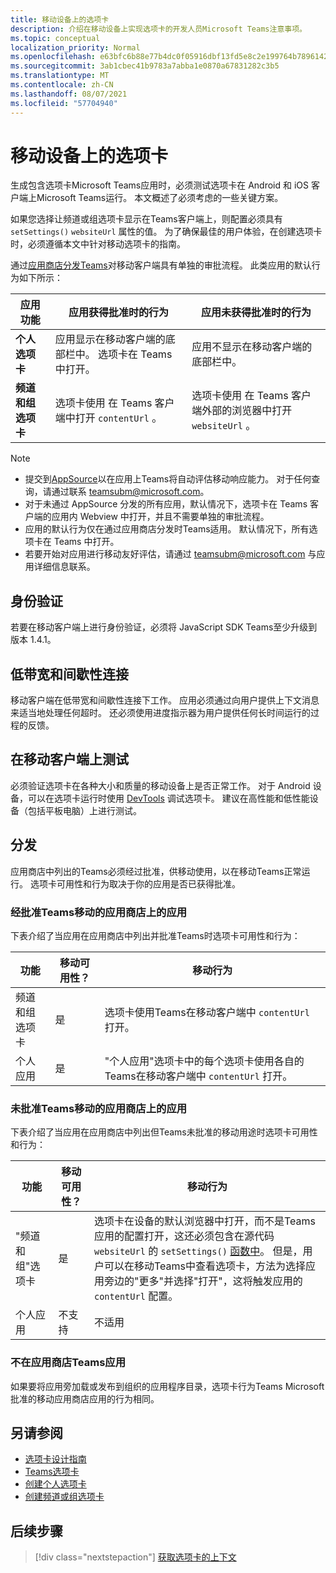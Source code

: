 ```yaml
---
title: 移动设备上的选项卡
description: 介绍在移动设备上实现选项卡的开发人员Microsoft Teams注意事项。
ms.topic: conceptual
localization_priority: Normal
ms.openlocfilehash: e63bfc6b88e77b4dc0f05916dbf13fd5e8c2e199764b78961426ff9601de37e6
ms.sourcegitcommit: 3ab1cbec41b9783a7abba1e0870a67831282c3b5
ms.translationtype: MT
ms.contentlocale: zh-CN
ms.lasthandoff: 08/07/2021
ms.locfileid: "57704940"
---
```

# <a name="tabs-on-mobile"></a>移动设备上的选项卡

生成包含选项卡Microsoft Teams应用时，必须测试选项卡在 Android 和 iOS 客户端上Microsoft Teams运行。 本文概述了必须考虑的一些关键方案。

如果您选择让频道或组选项卡显示在Teams客户端上，则配置必须具有 `setSettings()` `websiteUrl` 属性的值。 为了确保最佳的用户体验，在创建选项卡时，必须遵循本文中针对移动选项卡的指南。

通过[应用商店分发Teams](~/concepts/deploy-and-publish/appsource/publish.md)对移动客户端具有单独的审批流程。 此类应用的默认行为如下所示：

| **应用功能** | **应用获得批准时的行为** | **应用未获得批准时的行为** |
| --- | --- | --- |
| **个人选项卡** | 应用显示在移动客户端的底部栏中。 选项卡在 Teams 中打开。 | 应用不显示在移动客户端的底部栏中。 |
| **频道和组选项卡** | 选项卡使用 在 Teams 客户端中打开 `contentUrl` 。 | 选项卡使用 在 Teams 客户端外部的浏览器中打开 `websiteUrl` 。 |

> [!NOTE]
> * 提交到[AppSource](https://appsource.microsoft.com)以在应用上Teams将自动评估移动响应能力。 对于任何查询，请通过联系 teamsubm@microsoft.com。
> * 对于未通过 AppSource 分发的所有应用，默认情况下，选项卡在 Teams 客户端的应用内 Webview 中打开，并且不需要单独的审批流程。
> * 应用的默认行为仅在通过应用商店分发时Teams适用。 默认情况下，所有选项卡在 Teams 中打开。
> * 若要开始对应用进行移动友好评估，请通过 teamsubm@microsoft.com 与应用详细信息联系。

## <a name="authentication"></a>身份验证

若要在移动客户端上进行身份验证，必须将 JavaScript SDK Teams至少升级到版本 1.4.1。

## <a name="low-bandwidth-and-intermittent-connections"></a>低带宽和间歇性连接

移动客户端在低带宽和间歇性连接下工作。 应用必须通过向用户提供上下文消息来适当地处理任何超时。 还必须使用进度指示器为用户提供任何长时间运行的过程的反馈。

## <a name="testing-on-mobile-clients"></a>在移动客户端上测试

必须验证选项卡在各种大小和质量的移动设备上是否正常工作。 对于 Android 设备，可以在选项卡运行时使用 [DevTools](~/tabs/how-to/developer-tools.md) 调试选项卡。 建议在高性能和低性能设备（包括平板电脑）上进行测试。

## <a name="distribution"></a>分发

应用商店中列出的Teams必须经过批准，供移动使用，以在移动Teams正常运行。 选项卡可用性和行为取决于你的应用是否已获得批准。

### <a name="apps-on-teams-store-approved-for-mobile"></a>经批准Teams移动的应用商店上的应用

下表介绍了当应用在应用商店中列出并批准Teams时选项卡可用性和行为：

|功能   |移动可用性？   |移动行为|
|----------|-----------|------------|
|频道 <br /> 和组选项卡|是|选项卡使用Teams在移动客户端中 `contentUrl` 打开。|
|个人应用|是|"个人应用"选项卡中的每个选项卡使用各自的Teams在移动客户端中 `contentUrl` 打开。|

### <a name="apps-on-teams-store-not-approved-for-mobile"></a>未批准Teams移动的应用商店上的应用

下表介绍了当应用在应用商店中列出但Teams未批准的移动用途时选项卡可用性和行为：

| 功能 | 移动可用性？ | 移动行为 |
|----------|-----------|------------|
|"频道和组"选项卡|是|选项卡在设备的默认浏览器中打开，而不是Teams应用的配置打开，这还必须包含在源代码 `websiteUrl` 的 `setSettings()` [函数中](/javascript/api/@microsoft/teams-js/settings?view=msteams-client-js-latest#functions&preserve-view=true)。 但是，用户可以在移动Teams中查看选项卡，方法为选择应用旁边的"更多"并选择"打开"，这将触发应用的 `contentUrl` 配置。|
|个人应用|不支持|不适用|

### <a name="apps-not-on-teams-store"></a>不在应用商店Teams应用

如果要将应用旁加载或发布到组织的应用程序目录，选项卡行为Teams Microsoft 批准的移动应用商店应用的行为相同。

## <a name="see-also"></a>另请参阅

* [选项卡设计指南](~/tabs/design/tabs.md)
* [Teams选项卡](~/tabs/what-are-tabs.md)
* [创建个人选项卡](~/tabs/how-to/create-personal-tab.md)
* [创建频道或组选项卡](~/tabs/how-to/create-channel-group-tab.md)

## <a name="next-step"></a>后续步骤

> [!div class="nextstepaction"]
> [获取选项卡的上下文](~/tabs/how-to/access-teams-context.md)
